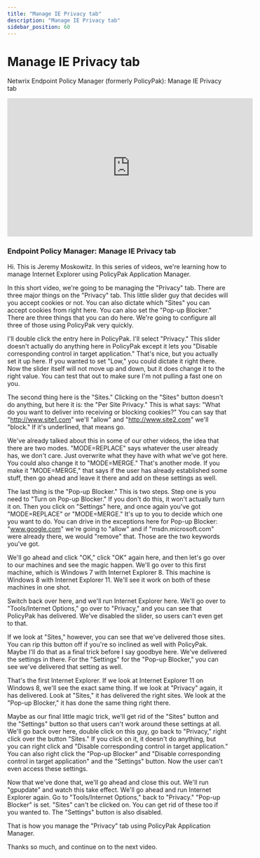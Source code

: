```yaml
---
title: "Manage IE Privacy tab"
description: "Manage IE Privacy tab"
sidebar_position: 60
---
```

# Manage IE Privacy tab

Netwrix Endpoint Policy Manager (formerly PolicyPak): Manage IE Privacy tab

<iframe width="560" height="315" src="https://www.youtube.com/embed/mBZ1GJTIYjs?si=6b-h5EdOO_c2hPm8" title="YouTube video player" frameborder="0" allow="accelerometer; autoplay; clipboard-write; encrypted-media; gyroscope; picture-in-picture; web-share" referrerpolicy="strict-origin-when-cross-origin" allowfullscreen></iframe>

### Endpoint Policy Manager: Manage IE Privacy tab

Hi. This is Jeremy Moskowitz. In this series of videos, we're learning how to manage Internet
Explorer using PolicyPak Application Manager.

In this short video, we're going to be managing the "Privacy" tab. There are three major things on
the "Privacy" tab. This little slider guy that decides will you accept cookies or not. You can also
dictate which "Sites" you can accept cookies from right here. You can also set the "Pop-up Blocker."
There are three things that you can do here. We're going to configure all three of those using
PolicyPak very quickly.

I'll double click the entry here in PolicyPak. I'll select "Privacy." This slider doesn't actually
do anything here in PolicyPak except it lets you "Disable corresponding control in target
application." That's nice, but you actually set it up here. If you wanted to set "Low," you could
dictate it right there. Now the slider itself will not move up and down, but it does change it to
the right value. You can test that out to make sure I'm not pulling a fast one on you.

The second thing here is the "Sites." Clicking on the "Sites" button doesn't do anything, but here
it is: the "Per Site Privacy." This is what says: "What do you want to deliver into receiving or
blocking cookies?" You can say that "http://www.site1.com" we'll "allow" and "http://www.site2.com"
we'll "block." If it's underlined, that means go.

We've already talked about this in some of our other videos, the idea that there are two modes.
"MODE=REPLACE" says whatever the user already has, we don't care. Just overwrite what they have with
what we've got here. You could also change it to "MODE=MERGE." That's another mode. If you make it
"MODE=MERGE," that says if the user has already established some stuff, then go ahead and leave it
there and add on these settings as well.

The last thing is the "Pop-up Blocker." This is two steps. Step one is you need to "Turn on Pop-up
Blocker." If you don't do this, it won't actually turn it on. Then you click on "Settings" here, and
once again you've got "MODE=REPLACE" or "MODE=MERGE." It's up to you to decide which one you want to
do. You can drive in the exceptions here for Pop-up Blocker: "www.google.com" we're going to "allow"
and if "msdn.microsoft.com" were already there, we would "remove" that. Those are the two keywords
you've got.

We'll go ahead and click "OK," click "OK" again here, and then let's go over to our machines and see
the magic happen. We'll go over to this first machine, which is Windows 7 with Internet Explorer 8.
This machine is Windows 8 with Internet Explorer 11. We'll see it work on both of these machines in
one shot.

Switch back over here, and we'll run Internet Explorer here. We'll go over to "Tools/Internet
Options," go over to "Privacy," and you can see that PolicyPak has delivered. We've disabled the
slider, so users can't even get to that.

If we look at "Sites," however, you can see that we've delivered those sites. You can rip this
button off if you're so inclined as well with PolicyPak. Maybe I'll do that as a final trick before
I say goodbye here. We've delivered the settings in there. For the "Settings" for the "Pop-up
Blocker," you can see we've delivered that setting as well.

That's the first Internet Explorer. If we look at Internet Explorer 11 on Windows 8, we'll see the
exact same thing. If we look at "Privacy" again, it has delivered. Look at "Sites," it has delivered
the right sites. We look at the "Pop-up Blocker," it has done the same thing right there.

Maybe as our final little magic trick, we'll get rid of the "Sites" button and the "Settings" button
so that users can't work around these settings at all. We'll go back over here, double click on this
guy, go back to "Privacy," right click over the button "Sites." If you click on it, it doesn't do
anything, but you can right click and "Disable corresponding control in target application." You can
also right click the "Pop-up Blocker" and "Disable corresponding control in target application" and
the "Settings" button. Now the user can't even access these settings.

Now that we've done that, we'll go ahead and close this out. We'll run "gpupdate" and watch this
take effect. We'll go ahead and run Internet Explorer again. Go to "Tools/Internet Options," back to
"Privacy." "Pop-up Blocker" is set. "Sites" can't be clicked on. You can get rid of these too if you
wanted to. The "Settings" button is also disabled.

That is how you manage the "Privacy" tab using PolicyPak Application Manager.

Thanks so much, and continue on to the next video.
